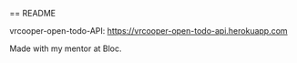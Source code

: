 == README

vrcooper-open-todo-API:  https://vrcooper-open-todo-api.herokuapp.com

Made with my mentor at Bloc. 

